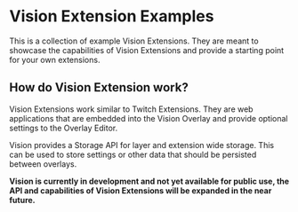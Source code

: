 # Vision Extension Examples
This is a collection of example Vision Extensions. They are meant to showcase the capabilities of Vision Extensions and provide a starting point for your own extensions.

## How do Vision Extension work?
Vision Extensions work similar to Twitch Extensions. They are web applications that are embedded into the Vision Overlay and provide optional settings to the Overlay Editor.

Vision provides a Storage API for layer and extension wide storage. This can be used to store settings or other data that should be persisted between overlays.

**Vision is currently in development and not yet available for public use, the API and capabilities of Vision Extensions will be expanded in the near future.**